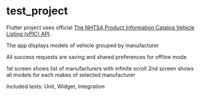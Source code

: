 # test_project

Flutter project uses official [The NHTSA Product Information Catalog Vehicle Listing (vPIC) API](https://vpic.nhtsa.dot.gov/api/).

The app displays models of vehicle grouped by manufacturer

All success requests are saving and shared preferences for offline mode

1st screen shows list of manufacturers with infinite scroll
2nd screen shows all models for each makes of selected manufacturer

Included tests: Unit, Widget, Integration